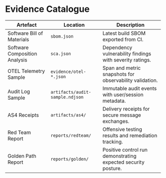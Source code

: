 # Evidence Catalogue

| Artefact | Location | Description |
|----------|----------|-------------|
| Software Bill of Materials | `sbom.json` | Latest build SBOM exported from CI.
| Software Composition Analysis | `sca.json` | Dependency vulnerability findings with severity ratings.
| OTEL Telemetry Sample | `evidence/otel-*.json` | Span and metric snapshots for observability validation.
| Audit Log Sample | `artifacts/audit-sample.ndjson` | Immutable audit events with user/session metadata.
| AS4 Receipts | `artifacts/as4/` | Delivery receipts for secure message exchanges.
| Red Team Report | `reports/redteam/` | Offensive testing results and remediation tracking.
| Golden Path Report | `reports/golden/` | Positive control run demonstrating expected security posture.
